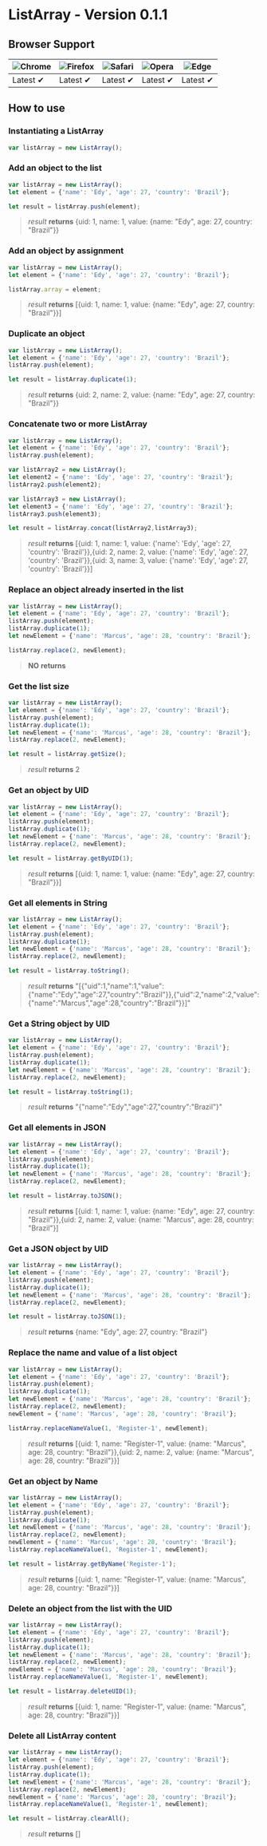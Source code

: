 # ListArray - Version 0.1.1

## Browser Support

![Chrome](https://raw.github.com/alrra/browser-logos/master/src/chrome/chrome_48x48.png) | ![Firefox](https://raw.github.com/alrra/browser-logos/master/src/firefox/firefox_48x48.png) | ![Safari](https://raw.github.com/alrra/browser-logos/master/src/safari/safari_48x48.png) | ![Opera](https://raw.github.com/alrra/browser-logos/master/src/opera/opera_48x48.png) | ![Edge](https://raw.github.com/alrra/browser-logos/master/src/edge/edge_48x48.png) |
--- | --- | --- | --- | --- |
Latest ✔ | Latest ✔ | Latest ✔ | Latest ✔ | Latest ✔ |

## How to use

### Instantiating a ListArray

```js
var listArray = new ListArray();
```
### Add an object to the list

```js
var listArray = new ListArray();
let element = {'name': 'Edy', 'age': 27, 'country': 'Brazil'};

let result = listArray.push(element);
```
> _result_ __returns__ {uid: 1, name: 1, value: {name: "Edy", age: 27, country: "Brazil"}}

### Add an object by assignment
```js
var listArray = new ListArray();
let element = {'name': 'Edy', 'age': 27, 'country': 'Brazil'};

listArray.array = element;
```
> _result_ __returns__ [{uid: 1, name: 1, value: {name: "Edy", age: 27, country: "Brazil"}}]

### Duplicate an object
```js
var listArray = new ListArray();
let element = {'name': 'Edy', 'age': 27, 'country': 'Brazil'};
listArray.push(element); 

let result = listArray.duplicate(1);
```
> _result_ __returns__ {uid: 2, name: 2, value: {name: "Edy", age: 27, country: "Brazil"}}

### Concatenate two or more ListArray
```js
var listArray = new ListArray();
let element = {'name': 'Edy', 'age': 27, 'country': 'Brazil'};
listArray.push(element);

var listArray2 = new ListArray();
let element2 = {'name': 'Edy', 'age': 27, 'country': 'Brazil'};
listArray2.push(element2);

var listArray3 = new ListArray();
let element3 = {'name': 'Edy', 'age': 27, 'country': 'Brazil'};
listArray3.push(element3);

let result = listArray.concat(listArray2,listArray3);
```
> _result_ __returns__ [{uid: 1, name: 1, value: {'name': 'Edy', 'age': 27, 'country': 'Brazil'}},{uid: 2, name: 2, value: {'name': 'Edy', 'age': 27, 'country': 'Brazil'}},{uid: 3, name: 3, value: {'name': 'Edy', 'age': 27, 'country': 'Brazil'}}]

### Replace an object already inserted in the list
```js
var listArray = new ListArray();
let element = {'name': 'Edy', 'age': 27, 'country': 'Brazil'};
listArray.push(element);
listArray.duplicate(1);
let newElement = {'name': 'Marcus', 'age': 28, 'country': 'Brazil'};

listArray.replace(2, newElement);
```
> **NO** **returns**

### Get the list size
```js
var listArray = new ListArray();
let element = {'name': 'Edy', 'age': 27, 'country': 'Brazil'};
listArray.push(element);
listArray.duplicate(1);
let newElement = {'name': 'Marcus', 'age': 28, 'country': 'Brazil'};
listArray.replace(2, newElement);

let result = listArray.getSize();
```
> _result_ __returns__ 2

### Get an object by UID
```js
var listArray = new ListArray();
let element = {'name': 'Edy', 'age': 27, 'country': 'Brazil'};
listArray.push(element);
listArray.duplicate(1);
let newElement = {'name': 'Marcus', 'age': 28, 'country': 'Brazil'};
listArray.replace(2, newElement);

let result = listArray.getByUID(1);
```
> _result_ __returns__ [{uid: 1, name: 1, value: {name: "Edy", age: 27, country: "Brazil"}}]

### Get all elements in String
```js
var listArray = new ListArray();
let element = {'name': 'Edy', 'age': 27, 'country': 'Brazil'};
listArray.push(element);
listArray.duplicate(1);
let newElement = {'name': 'Marcus', 'age': 28, 'country': 'Brazil'};
listArray.replace(2, newElement);

let result = listArray.toString();
```
> _result_ __returns__ "[{"uid":1,"name":1,"value":{"name":"Edy","age":27,"country":"Brazil"}},{"uid":2,"name":2,"value":{"name":"Marcus","age":28,"country":"Brazil"}}]"

### Get a String object by UID
```js
var listArray = new ListArray();
let element = {'name': 'Edy', 'age': 27, 'country': 'Brazil'};
listArray.push(element);
listArray.duplicate(1);
let newElement = {'name': 'Marcus', 'age': 28, 'country': 'Brazil'};
listArray.replace(2, newElement);

let result = listArray.toString(1);
```
> _result_ __returns__ "{"name":"Edy","age":27,"country":"Brazil"}"

### Get all elements in JSON
```js
var listArray = new ListArray();
let element = {'name': 'Edy', 'age': 27, 'country': 'Brazil'};
listArray.push(element);
listArray.duplicate(1);
let newElement = {'name': 'Marcus', 'age': 28, 'country': 'Brazil'};
listArray.replace(2, newElement);

let result = listArray.toJSON();
```
> _result_ __returns__ [{uid: 1, name: 1, value: {name: "Edy", age: 27, country: "Brazil"}},{uid: 2, name: 2, value: {name: "Marcus", age: 28, country: "Brazil"}]

### Get a JSON object by UID
```js
var listArray = new ListArray();
let element = {'name': 'Edy', 'age': 27, 'country': 'Brazil'};
listArray.push(element);
listArray.duplicate(1);
let newElement = {'name': 'Marcus', 'age': 28, 'country': 'Brazil'};
listArray.replace(2, newElement);

let result = listArray.toJSON(1);
```
> _result_ __returns__ {name: "Edy", age: 27, country: "Brazil"}

### Replace the name and value of a list object
```js
var listArray = new ListArray();
let element = {'name': 'Edy', 'age': 27, 'country': 'Brazil'};
listArray.push(element);
listArray.duplicate(1);
let newElement = {'name': 'Marcus', 'age': 28, 'country': 'Brazil'};
listArray.replace(2, newElement);
newElement = {'name': 'Marcus', 'age': 28, 'country': 'Brazil'};

listArray.replaceNameValue(1, 'Register-1', newElement);
```
> _result_ __returns__ [{uid: 1, name: "Register-1", value: {name: "Marcus", age: 28, country: "Brazil"}},{uid: 2, name: 2, value: {name: "Marcus", age: 28, country: "Brazil"}}]

### Get an object by Name
```js
var listArray = new ListArray();
let element = {'name': 'Edy', 'age': 27, 'country': 'Brazil'};
listArray.push(element);
listArray.duplicate(1);
let newElement = {'name': 'Marcus', 'age': 28, 'country': 'Brazil'};
listArray.replace(2, newElement);
newElement = {'name': 'Marcus', 'age': 28, 'country': 'Brazil'};
listArray.replaceNameValue(1, 'Register-1', newElement);

let result = listArray.getByName('Register-1');
```
> _result_ __returns__ [{uid: 1, name: "Register-1", value: {name: "Marcus", age: 28, country: "Brazil"}}]

### Delete an object from the list with the UID
```js
var listArray = new ListArray();
let element = {'name': 'Edy', 'age': 27, 'country': 'Brazil'};
listArray.push(element);
listArray.duplicate(1);
let newElement = {'name': 'Marcus', 'age': 28, 'country': 'Brazil'};
listArray.replace(2, newElement);
newElement = {'name': 'Marcus', 'age': 28, 'country': 'Brazil'};
listArray.replaceNameValue(1, 'Register-1', newElement);

let result = listArray.deleteUID(1);
```
> _result_ __returns__ [{uid: 1, name: "Register-1", value: {name: "Marcus", age: 28, country: "Brazil"}}]

### Delete all ListArray content
```js
var listArray = new ListArray();
let element = {'name': 'Edy', 'age': 27, 'country': 'Brazil'};
listArray.push(element);
listArray.duplicate(1);
let newElement = {'name': 'Marcus', 'age': 28, 'country': 'Brazil'};
listArray.replace(2, newElement);
newElement = {'name': 'Marcus', 'age': 28, 'country': 'Brazil'};
listArray.replaceNameValue(1, 'Register-1', newElement);

let result = listArray.clearAll();
```
> _result_ __returns__ []
